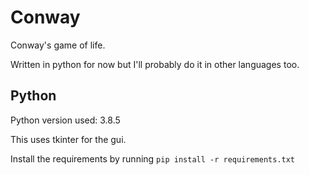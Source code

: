 # Conway
Conway's game of life.

Written in python for now but I'll probably do it in other languages too.


## Python
Python version used: 3.8.5

This uses tkinter for the gui.

Install the requirements by running `pip install -r requirements.txt`
